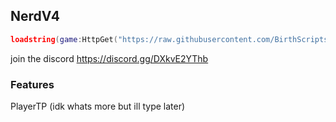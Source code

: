 ## NerdV4
```lua
loadstring(game:HttpGet("https://raw.githubusercontent.com/BirthScripts/NerdV4/main/Loader.lua"))()
```

join the discord https://discord.gg/DXkvE2YThb

### Features
PlayerTP
(idk whats more but ill type later)
